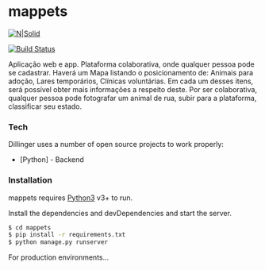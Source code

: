 # mappets

[![N|Solid](https://cldup.com/dTxpPi9lDf.thumb.png)](https://nodesource.com/products/nsolid)

[![Build Status](https://travis-ci.org/joemccann/dillinger.svg?branch=master)](https://travis-ci.org/joemccann/dillinger)

Aplicação web e app. Plataforma colaborativa, onde qualquer pessoa pode se cadastrar. Haverá um Mapa listando o posicionamento de: Animais para adoção, Lares temporários, Clínicas voluntárias. Em cada um desses itens, será possível obter mais informações a respeito deste. Por ser colaborativa, qualquer pessoa pode fotografar um animal de rua, subir para a plataforma, classificar seu estado.

### Tech

Dillinger uses a number of open source projects to work properly:

* [Python] - Backend

### Installation

mappets requires [Python3](https://www.python.org/) v3+ to run.

Install the dependencies and devDependencies and start the server.

```sh
$ cd mappets
$ pip install -r requirements.txt
$ python manage.py runserver
```

For production environments...

```sh

```
